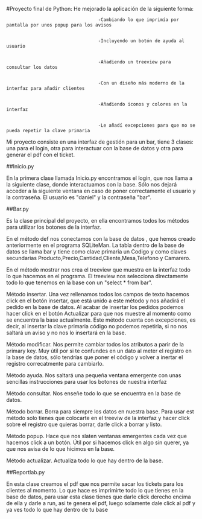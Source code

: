 #Proyecto final de Python:
He mejorado la aplicación de la siguiente forma: 


                                      -Cambiando lo que imprimía por pantalla por unos popup para los avisos 
                                      
                                      
                                      -Incluyendo un botón de ayuda al usuario 
                                      
                                      
                                      -Añadiendo un treeview para consultar los datos 
                                      
                                      
                                      -Con un diseño más moderno de la interfaz para añadir clientes 
                                      
                                      
                                      -Añadiendo iconos y colores en la interfaz 
                                      
                                      
                                      -Le añadí excepciones para que no se pueda repetir la clave primaria
                                      
                                      
Mi proyecto consiste en una interfaz de gestión para un bar, tiene 3 clases: una para el login, otra para interactuar con la base de datos y otra para generar el pdf con el ticket.


##Inicio.py


En la primera clase llamada Inicio.py encontramos el login, que nos llama a la siguiente clase, donde interactuamos con la base. Sólo nos dejará acceder a la siguiente ventana en caso de poner correctamente el usuario y la contraseña. El usuario es "daniel" y la contraseña "bar".


##Bar.py


Es la clase principal del proyecto, en ella encontramos todos los métodos para utilizar los botones de la interfaz. 


En el método def nos conectamos con la base de datos , que hemos creado anteriormente en el programa SQLiteMan. La tabla dentro de la base de datos se llama bar y tiene como clave primaria un Codigo y como claves secundarias Producto,Precio,Cantidad,Cliente,Mesa,Telefono y Camarero. 


En el método mostrar nos crea el treeview que muestra en la interfaz todo lo que hacemos en el programa. El treeview nos selecciona directamente todo lo que tenemos en la base con un "select * from bar".


Método insertar. Una vez rellenamos todos los campos de texto hacemos click en el botón insertar, que está unido a este método y nos añadirá el pedido en la base de datos. Al acabar de insertar los pedidos podemos hacer click en el botón Actualizar para que nos muestre al momento como se encuentra la base actualmente.
Este método cuenta con excepciones, es decir, al insertar la clave primaria código no podemos repetirla, si no nos saltará un aviso y no nos lo insertará en la base.


Método modificar. Nos permite cambiar todos los atributos a parir de la primary key. Muy útil por si te confundes en un dato al meter el registro en la base de datos, sólo tendrías que poner el código y volver a inertar el registro correcatmente para cambiarlo.


Método ayuda. Nos saltará una pequeña ventana emergente con unas sencillas instrucciones para usar los botones de nuestra interfaz


Método consultar. Nos enseñe todo lo que se encuentra en la base de datos.


Método borrar. Borra para siempre los datos en nuestra base. Para usar est método solo tienes que colocarte en el treeviw de la interfaz y hacer click sobre el registro que quieras borrar, darle click a borrar y listo.


Método popup. Hace que nos slaten ventanas emergentes cada vez que hacemos click a un botón. Útil por si hacemos click en algo sin querer, ya que nos avisa de lo que hicimos en la base.


Método actualizar. Actualiza todo lo que hay dentro de la base.


##Reportlab.py


En esta clase creamos el pdf que nos permite sacar los tickets para los clientes al momento. Lo que hace es imprimirte todo lo que tienes en la base de datos, para usar esta clase tienes que darle click derecho encima de ella y darle a run, asi te genera el pdf, luego solamente dale click al pdf y ya ves todo lo que hay dentro de tu base








